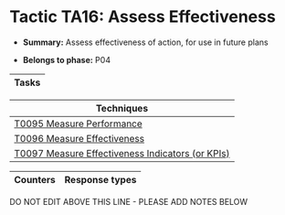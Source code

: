 # Tactic TA16: Assess Effectiveness

* **Summary:** Assess effectiveness of action, for use in future plans 

* **Belongs to phase:** P04



| Tasks |
| ----- |



| Techniques |
| ---------- |
| [T0095 Measure Performance](../generated_pages/techniques/T0095.md) |
| [T0096 Measure Effectiveness](../generated_pages/techniques/T0096.md) |
| [T0097 Measure Effectiveness Indicators (or KPIs)](../generated_pages/techniques/T0097.md) |



| Counters | Response types |
| -------- | -------------- |


DO NOT EDIT ABOVE THIS LINE - PLEASE ADD NOTES BELOW